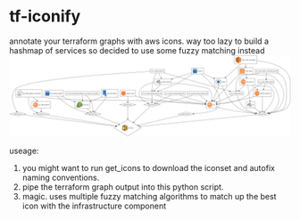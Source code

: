 # tf-iconify
annotate your terraform graphs with aws icons. way too lazy to build a hashmap of services so decided to use some fuzzy matching instead
![Alt text](graph2.png?raw=true "Title")

useage:

1. you might want to run get_icons to download the iconset and autofix naming conventions.
2. pipe the terraform graph output into this python script.
3. magic. uses multiple fuzzy matching algorithms to match up the best icon with the infrastructure component